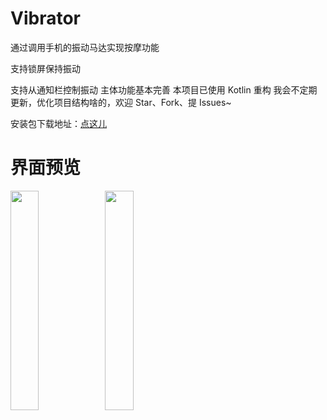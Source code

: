 # Vibrator
通过调用手机的振动马达实现按摩功能

支持锁屏保持振动

支持从通知栏控制振动
主体功能基本完善
本项目已使用 Kotlin 重构
我会不定期更新，优化项目结构啥的，欢迎 Star、Fork、提 Issues~

安装包下载地址：[点这儿](http://www.coolapk.com/apk/com.github.xiaofei_dev.vibrator)

# 界面预览

<img src="https://github.com/xiaofei-dev/Vibrator/blob/master/app/art/screen_shot1.png" width="30%" height="30%"><img src="https://github.com/xiaofei-dev/Vibrator/blob/master/app/art/screen_shot2.png" width="30%" height="30%">
